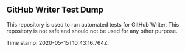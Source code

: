 ## GitHub Writer Test Dump

This repository is used to run automated tests for GitHub Writer.
This repository is not safe and should not be used for any other purpose.

Time stamp: 2020-05-15T10:43:16.764Z.
